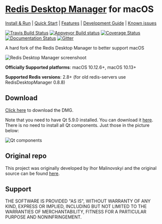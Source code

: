 # [Redis Desktop Manager](http://redisdesktop.com "Redis Desktop Manager Offical Site") for macOS

[Install & Run](http://docs.redisdesktop.com/en/latest/install/) | 
[Quick Start](http://docs.redisdesktop.com/en/latest/quick-start/) |
[Features](http://docs.redisdesktop.com/en/latest/features/) |
[Development Guide](http://docs.redisdesktop.com/en/latest/development/) |
[Known issues](http://docs.redisdesktop.com/en/latest/known-issues/)

[![Travis Build Status](https://travis-ci.org/uglide/RedisDesktopManager.svg?branch=0.9)](https://travis-ci.org/uglide/RedisDesktopManager) 
[![Appveyor Build status](https://ci.appveyor.com/api/projects/status/91mj2ge0lxjf693c/branch/0.9?svg=true)](https://ci.appveyor.com/project/uglide/redisdesktopmanager/branch/0.9)
[![Coverage Status](https://coveralls.io/repos/uglide/RedisDesktopManager/badge.svg?branch=0.9)](https://coveralls.io/r/uglide/RedisDesktopManager?branch=0.9)
[![Documentation Status](https://readthedocs.org/projects/redisdesktopmanager/badge/?version=latest)](http://docs.redisdesktop.com/en/latest/?badge=latest)
[![Gitter](https://badges.gitter.im/Join%20Chat.svg)](https://gitter.im/uglide/RedisDesktopManager)

A hard fork of the Redis Desktop Manager to better support macOS

![Redis Desktop Manager screenshoot](http://redisdesktop.com/static/img/features/all.png?v2)

**Officially Supported platforms**: macOS 10.12.6+, macOS 10.13+

**Supported Redis versions**: 2.8+ (for old redis-servers use RedisDesktopManager 0.8.8)

## Download
[Click here](https://github.com/patrickpissurno/Redis-Desktop-Manager/releases/download/0.9.9%2B/Redis-Desktop-Manager-0.9.9.dmg) to download the DMG.

Note that you need to have Qt 5.9.0 installed. You can download it [here](https://www.qt.io/download-qt-installer). There is no need to install all Qt components. Just those in the picture below:

![Qt components](https://i.imgur.com/bS1mWxy.png)

## Original repo
This project was originally developed by Ihor Malinovskyi and the original source can be found [here](https://github.com/uglide/RedisDesktopManager).

## Support
THE SOFTWARE IS PROVIDED "AS IS", WITHOUT WARRANTY OF ANY KIND, EXPRESS OR IMPLIED, INCLUDING BUT NOT LIMITED TO THE WARRANTIES OF MERCHANTABILITY, FITNESS FOR A PARTICULAR PURPOSE AND NONINFRINGEMENT.
